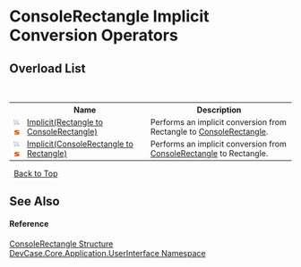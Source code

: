 # ConsoleRectangle&nbsp;Implicit Conversion Operators
 


## Overload List
&nbsp;<table><tr><th></th><th>Name</th><th>Description</th></tr><tr><td>![Public operator](media/puboperator.gif "Public operator")![Static member](media/static.gif "Static member")</td><td><a href="M_DevCase_Core_Application_UserInterface_ConsoleRectangle_op_Implicit_1">Implicit(Rectangle to ConsoleRectangle)</a></td><td>
Performs an implicit conversion from Rectangle to <a href="T_DevCase_Core_Application_UserInterface_ConsoleRectangle">ConsoleRectangle</a>.</td></tr><tr><td>![Public operator](media/puboperator.gif "Public operator")![Static member](media/static.gif "Static member")</td><td><a href="M_DevCase_Core_Application_UserInterface_ConsoleRectangle_op_Implicit">Implicit(ConsoleRectangle to Rectangle)</a></td><td>
Performs an implicit conversion from <a href="T_DevCase_Core_Application_UserInterface_ConsoleRectangle">ConsoleRectangle</a> to Rectangle.</td></tr></table>&nbsp;
<a href="#consolerectangle&nbsp;implicit-conversion-operators">Back to Top</a>

## See Also


#### Reference
<a href="T_DevCase_Core_Application_UserInterface_ConsoleRectangle">ConsoleRectangle Structure</a><br /><a href="N_DevCase_Core_Application_UserInterface">DevCase.Core.Application.UserInterface Namespace</a><br />